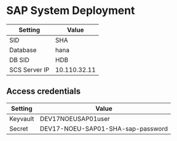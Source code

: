 # SAP System Deployment

| Setting          | Value                           |
| ---------------- | ------------------------------- |
| SID              | SHA                          |
| Database         | hana                     |
| DB SID           | HDB                       |
| SCS Server IP    | 10.110.32.11   |

## Access credentials

| Setting          | Value                           |
| ---------------- | ------------------------------- |
| Keyvault         | DEV17NOEUSAP01user                      |
| Secret           | DEV17-NOEU-SAP01-SHA-sap-password                |

